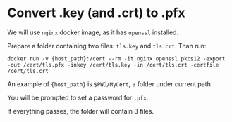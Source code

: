 # Convert .key (and .crt) to .pfx

We will use `nginx` docker image, as it has `openssl` installed.

Prepare a folder containing two files: `tls.key` and `tls.crt`.
Than run:

```
docker run -v {host_path}:/cert --rm -it nginx openssl pkcs12 -export -out /cert/tls.pfx -inkey /cert/tls.key -in /cert/tls.crt -certfile /cert/tls.crt
```

An example of `{host_path}` is `$PWD/MyCert`, a folder under current path.

You will be prompted to set a password for `.pfx`.

If everything passes, the folder will contain 3 files.
